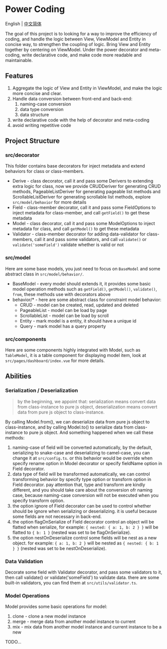 # Power Coding

English | [中文简体](./README.zh_CN.md)

The goal of this project is to looking for a way to improve the efficiency of coding, and handle the logic between View, ViewModel and Entity in concise way, to strengthen the coupling of logic. Bring View and Entity together by centering on ViewModel. Under the power decorator and meta-coding, write declarative code, and make code more readable and maintainable.

## Features

1. Aggregate the logic of View and Entity in ViewModel, and make the logic more concise and clear.
2. Handle data conversion between front-end and back-end:
   1. naming-case conversion
   2. data type conversion
   3. data structure
3. write declarative code with the help of decorator and meta-coding
4. avoid writing repetitive code

## Project Structure

### src/decorator

This folder contains base decorators for inject metadata and extend behaviors for class or class-members.

- Derive - class decorator, call it and pass some Derivers to extending extra logic for class, now we provide CRUDDeriver for generating CRUD methods, PageableListDeriver for generating pageable list methods and ScrollableListDeriver for generating scrollable list methods, explore `src/model/behavior` for more details
- Field - class-member decorator, call it and pass some FieldOptions to inject metadata for class-member, and call `getField()` to get these metadata
- Model - class decorator, call it and pass some ModelOptions to inject metadata for class, and call `getModel()` to get these metadata
- Validator - class-member decorator for adding data-validator for class-members, call it and pass some validators, and call `validate()` or `validate('someField')` validate whether is valid or not

### src/model

Here are some base models, you just need to focus on `BaseModel` and some abstract class in `src/model/behavior/`.

- BaseModel - every model should extends it, it provides some basic model operation methods such as `getField()`, `getModel()`, `validate()`, `from`, these methods use with decorators above
- behavior/* - here are some abstract class for constraint model behavior:
  - CRUD - model can be created, read, updated and deleted
  - PageableList - model can be load by page
  - ScrollableList - model can be load by scroll
  - Entity - mark model is a entity, it should have a unique id
  - Query - mark model has a query property

### src/components

Here are some components highly integrated with Model, such as `TableModel`, it is a table component for displaying model item, look at `src/pages/dashboard/index.vue` for more details.

## Abilities

### Serialization / Deserialization

> by the beginning, we appoint that: serialization means convert data from class-instance to pure js object, deserialization means convert data from pure js object to class-instance.

By calling Model.from(), we can deserialize data from pure js object to class-instance, and by calling Model.to() to serialize data from class-instance to pure js object. And something happened when we call these methods:

1. naming-case of field will be converted automatically, by the default, serializing to snake-case and deserializing to camel-case, you can change it at `src/config.ts`. or this behavior would be override when specify rename option in Model decorator or specify fieldName option in Field decorator.
2. data type of field will be transformed automatically, we can control transforming behavior by specify type option or transform option in Field decorator. pay attention that, type and transform are kindly different, and you should take care about the conversion ofr naming case, because naming-case conversion will not be executed when you specify transform option.
3. the option ignore of Field decorator can be used to control whether should be ignore when serializing or deserializing. it is useful because some fields are not necessary in back-end.
4. the option flagOnSerialize of Field decorator control an object will be flatted when serialize, for example: `{ nested: { a: 1, b: 2 } }` will be flatted to `{ b: 1 }` (nested was set to be flagOnSerialize).
5. the option nestOnDeserialize control some fields will be nest as a new object. for example: `{ a: 1, b: 2 }` will be nested as `{ nested: { b: 1 } }` (nested was set to be nestOnDeserialize).

### Data Validation

Decorate some field with Validator decorator, and pass some validators to it, then call validate() or validate('someField') to validate data. there are some built-in validators, you can find them at `src/utils/validator.ts`.

### Model Operations

Model provides some basic operations for model:

1. clone - clone a new model instance
2. merge - merge data from another model instance to current
3. mix - mix data from another model instance and current instance to be a new

TODO...
